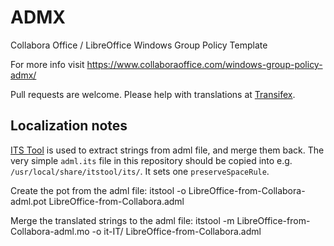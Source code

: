 # ADMX
Collabora Office / LibreOffice Windows Group Policy Template

For more info visit https://www.collaboraoffice.com/windows-group-policy-admx/

Pull requests are welcome. Please help with translations at [Transifex](https://www.transifex.com/collabora-productivity-ltd/collabora-office-libreoffice-windows-group-policy-template-amdx/).

## Localization notes
[ITS Tool](http://itstool.org) is used to extract strings from adml file, and merge them back. The very simple `adml.its` file in this repository should be copied into e.g. `/usr/local/share/itstool/its/`. It sets one `preserveSpaceRule`.

Create the pot from the adml file:
    itstool -o LibreOffice-from-Collabora-adml.pot LibreOffice-from-Collabora.adml

Merge the translated strings to the adml file:
    itstool -m LibreOffice-from-Collabora-adml.mo -o it-IT/ LibreOffice-from-Collabora.adml
